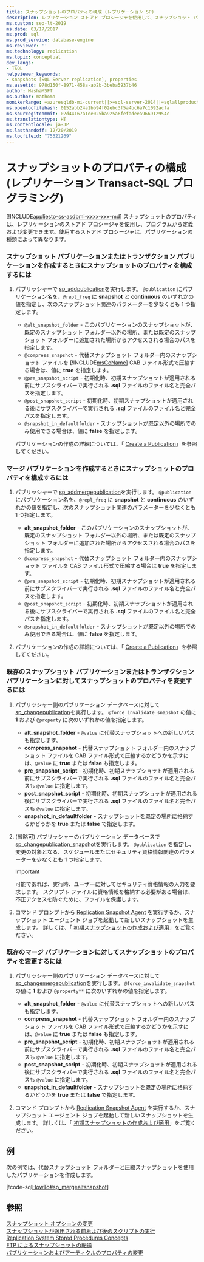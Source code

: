 ```yaml
---
title: スナップショットのプロパティの構成 (レプリケーション SP)
description: レプリケーション ストアド プロシージャを使用して、スナップショット パブリケーションまたはトランザクション パブリケーションのスナップショットのプロパティを構成します。
ms.custom: seo-lt-2019
ms.date: 03/17/2017
ms.prod: sql
ms.prod_service: database-engine
ms.reviewer: ''
ms.technology: replication
ms.topic: conceptual
dev_langs:
- TSQL
helpviewer_keywords:
- snapshots [SQL Server replication], properties
ms.assetid: 978d150f-8971-458a-ab2b-3beba5937b46
author: MashaMSFT
ms.author: mathoma
monikerRange: =azuresqldb-mi-current||>=sql-server-2014||=sqlallproducts-allversions
ms.openlocfilehash: 0152abb24a1bb94f02ebc3f5a4bc6a7c1092acfa
ms.sourcegitcommit: 02d44167a1ee025ba925a6fefadeea966912954c
ms.translationtype: HT
ms.contentlocale: ja-JP
ms.lasthandoff: 12/20/2019
ms.locfileid: "75321269"
---
```

# <a name="configure-snapshot-properties-replication-transact-sql-programming"></a>スナップショットのプロパティの構成 (レプリケーション Transact-SQL プログラミング)
[!INCLUDE[appliesto-ss-asdbmi-xxxx-xxx-md](../../../includes/appliesto-ss-asdbmi-xxxx-xxx-md.md)]
  スナップショットのプロパティは、レプリケーションのストアド プロシージャを使用し、プログラムから定義および変更できます。使用するストアド プロシージャは、パブリケーションの種類によって異なります。  
  
### <a name="to-configure-snapshot-properties-when-creating-a-snapshot-or-transactional-publication"></a>スナップショット パブリケーションまたはトランザクション パブリケーションを作成するときにスナップショットのプロパティを構成するには  
  
1.  パブリッシャーで [sp_addpublication](../../../relational-databases/system-stored-procedures/sp-addpublication-transact-sql.md)を実行します。 `@publication` にパブリケーション名を、`@repl_freq` に **snapshot** と **continuous** のいずれかの値を指定し、次のスナップショット関連のパラメーターを少なくとも 1 つ指定します。  
  
    -   `@alt_snapshot_folder` - このパブリケーションのスナップショットが、既定のスナップショット フォルダー以外の場所、または既定のスナップショット フォルダーに追加された場所からアクセスされる場合のパスを指定します。    
    -   `@compress_snapshot` - 代替スナップショット フォルダー内のスナップショット ファイルを [!INCLUDE[msCoName](../../../includes/msconame-md.md)] CAB ファイル形式で圧縮する場合は、値に **true** を指定します。    
    -   `@pre_snapshot_script` - 初期化時、初期スナップショットが適用される前にサブスクライバーで実行される **.sql** ファイルのファイル名と完全パスを指定します。    
    -   `@post_snapshot_script` - 初期化時、初期スナップショットが適用される後にサブスクライバーで実行される **.sql** ファイルのファイル名と完全パスを指定します。    
    -   `@snapshot_in_defaultfolder` - スナップショットが既定以外の場所でのみ使用できる場合は、値に **false** を指定します。  
  
     パブリケーションの作成の詳細については、「 [Create a Publication](../../../relational-databases/replication/publish/create-a-publication.md)」を参照してください。  
  
### <a name="to-configure-snapshot-properties-when-creating-a-merge-publication"></a>マージ パブリケーションを作成するときにスナップショットのプロパティを構成するには  
  
1.  パブリッシャーで [sp_addmergepublication](../../../relational-databases/system-stored-procedures/sp-addmergepublication-transact-sql.md)を実行します。 `@publication` にパブリケーション名を、`@repl_freq` に **snapshot** と **continuous** のいずれかの値を指定し、次のスナップショット関連のパラメーターを少なくとも 1 つ指定します。  
  
    -   **alt_snapshot_folder** - このパブリケーションのスナップショットが、既定のスナップショット フォルダー以外の場所、または既定のスナップショット フォルダーに追加された場所からアクセスされる場合のパスを指定します。    
    -   `@compress_snapshot` - 代替スナップショット フォルダー内のスナップショット ファイルを CAB ファイル形式で圧縮する場合は **true** を指定します。   
    -   `@pre_snapshot_script` - 初期化時、初期スナップショットが適用される前にサブスクライバーで実行される **.sql** ファイルのファイル名と完全パスを指定します。    
    -   `@post_snapshot_script` - 初期化時、初期スナップショットが適用される後にサブスクライバーで実行される **.sql** ファイルのファイル名と完全パスを指定します。    
    -   `@snapshot_in_defaultfolder` - スナップショットが既定以外の場所でのみ使用できる場合は、値に **false** を指定します。  
  
2.  パブリケーションの作成の詳細については、「 [Create a Publication](../../../relational-databases/replication/publish/create-a-publication.md)」を参照してください。  
  
### <a name="to-modify-snapshot-properties-of-an-existing-snapshot-or-transactional-publication"></a>既存のスナップショット パブリケーションまたはトランザクション パブリケーションに対してスナップショットのプロパティを変更するには  
  
1.  パブリッシャー側のパブリケーション データベースに対して [sp_changepublication](../../../relational-databases/system-stored-procedures/sp-changepublication-transact-sql.md)を実行します。 `@force_invalidate_snapshot` の値に **1** および `@property` に次のいずれかの値を指定します。  
  
    -   **alt_snapshot_folder** - `@value` に代替スナップショットへの新しいパスも指定します。    
    -   **compress_snapshot** - 代替スナップショット フォルダー内のスナップショット ファイルを CAB ファイル形式で圧縮するかどうかを示すには、`@value` に **true** または **false** も指定します。    
    -   **pre_snapshot_script** - 初期化時、初期スナップショットが適用される前にサブスクライバーで実行される **.sql** ファイルのファイル名と完全パスも `@value` に指定します。    
    -   **post_snapshot_script** - 初期化時、初期スナップショットが適用される後にサブスクライバーで実行される **.sql** ファイルのファイル名と完全パスも `@value` に指定します。    
    -   **snapshot_in_defaultfolder** - スナップショットを既定の場所に格納するかどうかを **true** または **false** で指定します。  
  
2.  (省略可) パブリッシャーのパブリケーション データベースで [sp_changepublication_snapshot](../../../relational-databases/system-stored-procedures/sp-changepublication-snapshot-transact-sql.md)を実行します。 `@publication` を指定し、変更の対象となる、スケジュールまたはセキュリティ資格情報関連のパラメーターを少なくとも 1 つ指定します。  
  
    > [!IMPORTANT]  
    >  可能であれば、実行時、ユーザーに対してセキュリティ資格情報の入力を要求します。 スクリプト ファイルに資格情報を格納する必要がある場合は、不正アクセスを防ぐために、ファイルを保護します。  
  
3.  コマンド プロンプトから [Replication Snapshot Agent](../../../relational-databases/replication/agents/replication-snapshot-agent.md) を実行するか、スナップショット エージェント ジョブを起動して新しいスナップショットを生成します。 詳しくは、「 [初期スナップショットの作成および適用](../../../relational-databases/replication/create-and-apply-the-initial-snapshot.md)」をご覧ください。  
  
### <a name="to-modify-snapshot-properties-of-an-existing-merge-publication"></a>既存のマージ パブリケーションに対してスナップショットのプロパティを変更するには  
  
1.  パブリッシャー側のパブリケーション データベースに対して [sp_changemergepublication](../../../relational-databases/system-stored-procedures/sp-changemergepublication-transact-sql.md)を実行します。 `@force_invalidate_snapshot` の値に **1** および `@property**` に次のいずれかの値を指定します。  
  
    -   **alt_snapshot_folder** - `@value` に代替スナップショットへの新しいパスも指定します。    
    -   **compress_snapshot** - 代替スナップショット フォルダー内のスナップショット ファイルを CAB ファイル形式で圧縮するかどうかを示すには、`@value` に **true** または **false** も指定します。    
    -   **pre_snapshot_script** - 初期化時、初期スナップショットが適用される前にサブスクライバーで実行される **.sql** ファイルのファイル名と完全パスも `@value` に指定します。    
    -   **post_snapshot_script** - 初期化時、初期スナップショットが適用される後にサブスクライバーで実行される **.sql** ファイルのファイル名と完全パスも `@value` に指定します。    
    -   **snapshot_in_defaultfolder** - スナップショットを既定の場所に格納するかどうかを **true** または **false** で指定します。  
  
2.  コマンド プロンプトから [Replication Snapshot Agent](../../../relational-databases/replication/agents/replication-snapshot-agent.md) を実行するか、スナップショット エージェント ジョブを起動して新しいスナップショットを生成します。 詳しくは、「 [初期スナップショットの作成および適用](../../../relational-databases/replication/create-and-apply-the-initial-snapshot.md)」をご覧ください。  
  
## <a name="example"></a>例  
 次の例では、代替スナップショット フォルダーと圧縮スナップショットを使用したパブリケーションを作成します。  
  
 [!code-sql[HowTo#sp_mergealtsnapshot](../../../relational-databases/replication/codesnippet/tsql/configure-snapshot-prope_1.sql)]  
  
## <a name="see-also"></a>参照  
 [スナップショット オプションの変更](../../../relational-databases/replication/snapshot-options.md)   
 [スナップショットが適用される前および後のスクリプトの実行](../../../relational-databases/replication/snapshot-options.md#execute-scripts-before-and-after-snapshot-is-applied)   
 [Replication System Stored Procedures Concepts](../../../relational-databases/replication/concepts/replication-system-stored-procedures-concepts.md)   
 [FTP によるスナップショットの転送](../../../relational-databases/replication//publish/deliver-a-snapshot-through-ftp.md)   
 [パブリケーションおよびアーティクルのプロパティの変更](../../../relational-databases/replication/publish/change-publication-and-article-properties.md)  
  
  
